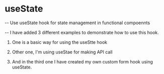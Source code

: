# useState

-- Use useState hook for state management in functional compoennts

-- I have added 3 different examples to demonstrate how to use this hook.

1. One is a basic way for using the useStte hook

2. Other one, I'm using useStae for making API call

3. And in the third one I have created my own custom form hook using useState.
